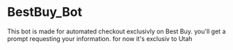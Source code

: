 # BestBuy_Bot
This bot is made for automated checkout exclusivly on Best Buy.
you'll get a prompt requesting your information.
for now it's exclusiv to Utah
